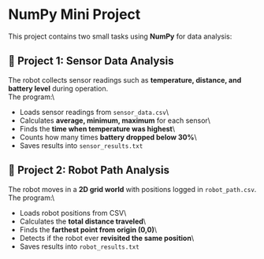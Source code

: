# NumPy Mini Project

This project contains two small tasks using **NumPy** for data analysis:

## 📌 Project 1: Sensor Data Analysis

The robot collects sensor readings such as **temperature, distance, and
battery level** during operation.\
The program:\
- Loads sensor readings from `sensor_data.csv`\
- Calculates **average, minimum, maximum** for each sensor\
- Finds the **time when temperature was highest**\
- Counts how many times **battery dropped below 30%**\
- Saves results into `sensor_results.txt`

## 📌 Project 2: Robot Path Analysis

The robot moves in a **2D grid world** with positions logged in
`robot_path.csv`.\
The program:\
- Loads robot positions from CSV\
- Calculates the **total distance traveled**\
- Finds the **farthest point from origin (0,0)**\
- Detects if the robot ever **revisited the same position**\
- Saves results into `robot_results.txt`
